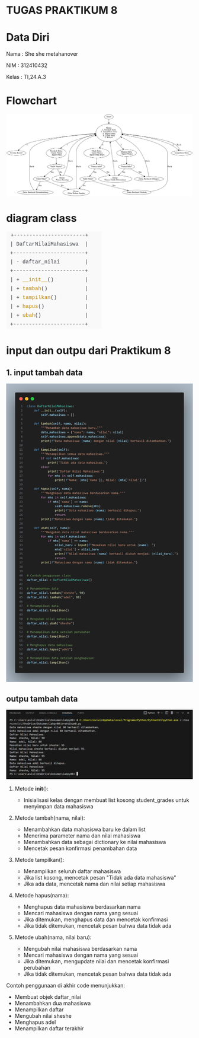 # TUGAS PRAKTIKUM 8
# Data Diri

Nama : She she metahanover 

NIM : 312410432

Kelas : TI,24.A.3

# Flowchart 

<img src="flowchart.png">

# diagram class

<img src="diagram.png">

# input dan outpu dari Praktikum 8

## 1. input tambah data 

<img src="input1.png">

## outpu tambah data 

<img src="output1.png">


1. Metode __init__():
   - Inisialisasi kelas dengan membuat list kosong student_grades untuk menyimpan data mahasiswa

2. Metode tambah(nama, nilai):
   - Menambahkan data mahasiswa baru ke dalam list
   - Menerima parameter nama dan nilai mahasiswa
   - Menambahkan data sebagai dictionary ke nilai mahasiswa 
   - Mencetak pesan konfirmasi penambahan data

3. Metode tampilkan():
   - Menampilkan seluruh daftar mahasiswa
   - Jika list kosong, mencetak pesan "Tidak ada data mahasiswa"
   - Jika ada data, mencetak nama dan nilai setiap mahasiswa

4. Metode hapus(nama):
   - Menghapus data mahasiswa berdasarkan nama
   - Mencari mahasiswa dengan nama yang sesuai
   - Jika ditemukan, menghapus data dan mencetak konfirmasi
   - Jika tidak ditemukan, mencetak pesan bahwa data tidak ada

5. Metode ubah(nama, nilai baru):
   - Mengubah nilai mahasiswa berdasarkan nama
   - Mencari mahasiswa dengan nama yang sesuai
   - Jika ditemukan, mengupdate nilai dan mencetak konfirmasi perubahan
   - Jika tidak ditemukan, mencetak pesan bahwa data tidak ada

Contoh penggunaan di akhir code menunjukkan:
- Membuat objek daftar_nilai
- Menambahkan dua mahasiswa
- Menampilkan daftar
- Mengubah nilai sheshe
- Menghapus adel
- Menampilkan daftar terakhir